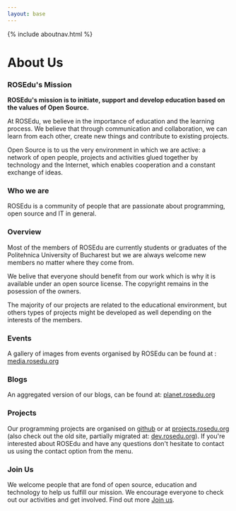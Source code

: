 ```yaml
---
layout: base
---
```


{% include aboutnav.html %}

# About Us

### ROSEdu\'s Mission

**ROSEdu\'s mission is to initiate, support and develop education based on the values of Open Source.**

At ROSEdu, we believe in the importance of education and the learning process. We believe that through communication and collaboration, we can learn from each other, create new things and contribute to existing projects.

Open Source is to us the very environment in which we are active: a network of open people, projects and activities glued together by technology and the Internet, which enables cooperation and a constant exchange of ideas.

### Who we are

ROSEdu is a community of people that are passionate about programming, open source and IT in general.

### Overview

Most of the members of ROSEdu are currently students or graduates of the Politehnica University of Bucharest but we are always welcome new members no matter where they come from.

We belive that everyone should benefit from our work which is why it is available under an open source license. The copyright remains in the posession of the owners.

The majority of our projects are related to the educational environment, but others types of projects might be developed as well depending on the interests of the members.

### Events

A gallery of images from events organised by ROSEdu can be found at : [media.rosedu.org](http://media.rosedu.org)

### Blogs

An aggregated version of our blogs, can be found at: [planet.rosedu.org](http://planet.rosedu.org)

### Projects

Our programming projects are organised on [github](https://github.com/rosedu) or at [projects.rosedu.org](http://projects.rosedu.org/projects) (also check out the old site, partially migrated at: [dev.rosedu.org](http://dev.rosedu.org)).
If you're interested about ROSEdu and have any questions don't hesitate to contact us using the contact option from the menu.

### Join Us

We welcome people that are fond of open source, education and technology to help us fulfill our mission. We encourage everyone to check out our activities and get involved. Find out more [Join us]({{site.basepath}}joinus).
